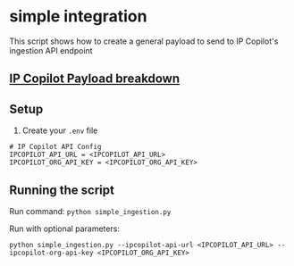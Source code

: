 # simple integration
This script shows how to create a general payload to send to IP Copilot's ingestion API endpoint

## [IP Copilot Payload breakdown](../../README.md#IP-Copilot-Payload-breakdown)


## Setup
1. Create your `.env` file
  ```
  # IP Copilot API Config
  IPCOPILOT_API_URL = <IPCOPILOT_API_URL>
  IPCOPILOT_ORG_API_KEY = <IPCOPILOT_ORG_API_KEY>
  ```

## Running the script
Run command:
`python simple_ingestion.py`

Run with optional parameters:
```
python simple_ingestion.py --ipcopilot-api-url <IPCOPILOT_API_URL> --ipcopilot-org-api-key <IPCOPILOT_ORG_API_KEY>
```